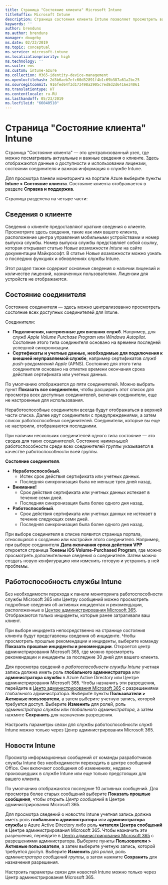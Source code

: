 ```yaml
---
title: Страница "Состояние клиента" Microsoft Intune
titleSuffix: Microsoft Intune
description: Страница состояния клиента Intune позволяет просмотреть важные сведения о клиенте без необходимости покидать портал Intune
keywords: ''
author: brenduns
ms.author: brenduns
manager: dougeby
ms.date: 02/23/2019
ms.topic: conceptual
ms.service: microsoft-intune
ms.localizationpriority: high
ms.technology: ''
ms.suite: ems
ms.custom: intune-azure
ms.collection: M365-identity-device-management
ms.openlocfilehash: 2d3b6aeb7efc60d32891f4b1c69b387a61a2bc25
ms.sourcegitcommit: 916fed64f3d173498a2905c7ed8d2d6416e34061
ms.translationtype: HT
ms.contentlocale: ru-RU
ms.lasthandoff: 05/23/2019
ms.locfileid: "66040510"
---
```

# <a name="intune-tenant-status-page"></a>Страница "Состояние клиента" Intune
Страница "Состояние клиента" — это централизованный узел, где можно посматривать актуальные и важные сведения о клиенте. Здесь отображаются данные о доступности и использовании лицензии, состоянии соединителя и важная информация о службе Intune.  

Для просмотра панели мониторинга на портале Azure выберите пункты **Intune > Состояние клиента**.  Состояние клиента отображается в разделе **Справка и поддержка**.  

Страница разделена на четыре части:

## <a name="tenant-details"></a>Сведения о клиенте
Сведения о клиенте предоставляют краткие сведения о клиенте. Просмотрите здесь сведения, такие как имя вашего клиента, расположение центра управления мобильными устройствами и номер выпуска службы. Номер выпуска службы представляет собой ссылку, которая открывает статью *Новые возможности Intune* на сайте документации Майкрософт. В статье *Новые возможности* можно узнать о последних функциях и обновлениях службы Intune.  

Этот раздел также содержит основные сведения о наличии лицензий и количестве лицензий, назначенных пользователям. Лицензии для устройств не отображаются.

## <a name="connector-status"></a>Состояние соединителя
Состояние соединителя — здесь можно централизованно просмотреть состояние всех доступных соединителей для Intune.  

Соединители:
- **Подключения, настроенные для внешних служб**. Например, для служб *Apple Volume Purchase Program* или *Windows Autopilot*.  Состояние этого типа соединителя основано на времени последней успешной синхронизации.
- **Сертификаты и учетные данные, необходимые для подключения к внешней неуправляемой службе**, например сертификатов *служб push-уведомлений Apple* (APNS). Состояние для этого типа соединителя основано на отметке времени окончания срока действия сертификата или учетных данных.  

По умолчанию отображается до пяти соединителей. Можно выбрать пункт **Показать все соединители**, чтобы расширить этот список для просмотра всех доступных соединителей, включая соединители, еще не настроенные для использования.  

Неработоспособные соединители всегда будут отображаться в верхней части списка. Далее идут соединители с предупреждениями, а затем список работоспособных соединителей. Соединители, которые вы еще не настроили, отображаются последними.

При наличии нескольких соединителей одного типа состояние — это сводка для таких соединителей. Состояние наименьшей работоспособности среди всех соединителей группы указывается в качестве работоспособности всей группы.  

**Состояние соединителя**.
- **Неработоспособный**.
    - Истек срок действия сертификата или учетных данных.
    - Последняя синхронизация была не меньше трех дней назад.
- **Внимание!**
    - Срок действия сертификата или учетных данных истекает в течение семи дней.
    - Последняя синхронизация была более одного дня назад.
- **Работоспособный**.
    - Срок действия сертификата или учетных данных не истекает в течение следующих семи дней.
    - Последняя синхронизация была более одного дня назад.  

При выборе соединителя в списке появится страница портала, относящаяся к созданию или настройке этого соединителя.  Например, при выборе соединителя **Дата окончания срока действия VPP** откроется страница **Токены iOS Volume-Purchased Program**, где можно просмотреть дополнительные сведения о соединителе. Затем можно создать новую конфигурацию или изменить готовую и устранить в ней проблемы.  

## <a name="intune-service-health"></a>Работоспособность службы Intune  
Без необходимости перехода к панели мониторинга работоспособности службы Microsoft 365 или Центру сообщений можно просмотреть подробные сведения об активных инцидентах и рекомендации, расположенные в [Центре администрирования Microsoft 365](https://admin.microsoft.com). Отображаются только инциденты, которые ранее затрагивали ваш клиент.  

При выборе инцидента непосредственно на странице состояния клиента будут представлены сведения об инциденте. Чтобы просмотреть прошлые рекомендации и инциденты, выберите команду **Показать прошлые инциденты и рекомендации**. Откроется центр администрирования Microsoft 365, где можно просмотреть рекомендации и инциденты за последние 30 дней для вашего клиента.  

Для просмотра сведений о *работоспособности службы Intune* учетная запись должна иметь роль **глобального администратора** или **администратора службы** в Azure Active Directory или Центре администрирования Microsoft 365. Чтобы назначить эти разрешения, перейдите в [Центр администрирования Microsoft 365](https://admin.microsoft.com) с разрешениями глобального администратора. Выберите пункты **Пользователи > Активные пользователи**, а затем выберите учетную запись, которой требуется доступ. Выберите **Изменить** для ролей, роль *администратора службы* или *глобального администратора*, а затем нажмите **Сохранить** для назначения разрешения.  

Настроить параметры связи для службы работоспособности служб Intune можно только через Центр администрирования Microsoft 365.

## <a name="intune-news"></a>Новости Intune  
Просмотр информационных сообщений от команды разработчиков службы Intune без необходимости переходить в центре сообщений Office. Они включают сообщения об изменениях, недавно произошедших в службе Intune или еще только предстоящих для вашего клиента.  

По умолчанию отображаются последние 10 активных сообщений. Для просмотра более старых сообщений выберите **Показать прошлые сообщения**, чтобы открыть *Центр сообщений* в Центре администрирования Microsoft 365.  

Для просмотра сведений о новостях Intune учетная запись должна иметь роль **глобального администратора** или **администратора службы** в Azure Active Directory либо роль **читателя Центра сообщений** в Центре администрирования Microsoft 365.  Чтобы назначить эти разрешения, перейдите в [Центр администрирования Microsoft 365](https://admin.microsoft.com) с разрешениями администратора. Выберите пункты **Пользователи > Активные пользователи**, а затем выберите учетную запись, которой требуется доступ. Выберите **Изменить** для *ролей*, роль *администратора сообщений группы*, а затем нажмите **Сохранить** для назначения разрешения.  

Настроить параметры связи для новостей Intune можно только через Центр администрирования Microsoft 365.
